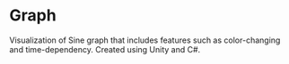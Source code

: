 # Graph

Visualization of Sine graph that includes features such as color-changing and time-dependency. Created using Unity and C#.

